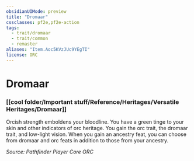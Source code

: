 ```yaml
---
obsidianUIMode: preview
title: "Dromaar"
cssclasses: pf2e,pf2e-action
tags:
  - trait/dromaar
  - trait/common
  - remaster
aliases: "Item.Aoc5KVzJUc9YEgTI"
license: ORC
---
```

# Dromaar

### [[cool folder/Important stuff/Reference/Heritages/Versatile Heritages/Dromaar]]






Orcish strength emboldens your bloodline. You have a green tinge to your skin and other indicators of orc heritage. You gain the orc trait, the dromaar trait, and low-light vision. When you gain an ancestry feat, you can choose from dromaar and orc feats in addition to those from your ancestry.

*Source: Pathfinder Player Core*
*ORC*